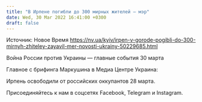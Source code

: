 ```yaml
---
title: "В Ирпене погибли до 300 мирных жителей — мэр"
date: Wed, 30 Mar 2022 16:41:00 +0300
draft: false
---
```

Источник: Новое Время https://nv.ua/kyiv/irpen-v-gorode-pogibli-do-300-mirnyh-zhiteley-zayavil-mer-novosti-ukrainy-50229685.html


 Война России против Украины — главные события 30 марта 

 Главное с брифинга Маркушина в Медиа Центре Украина:

Ирпень освободили от российских оккупантов 28 марта.

Присоединяйтесь к нам в соцсетях Facebook, Telegram и Instagram.
